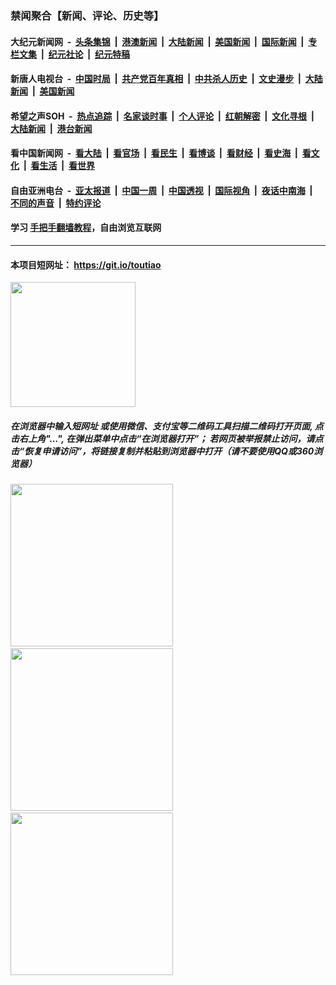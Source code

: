 ### 禁闻聚合【新闻、评论、历史等】

#### 大纪元新闻网 &nbsp;-&nbsp; [头条集锦](indexes/E头条集锦.md?t=02101255) &nbsp;|&nbsp; [港澳新闻](indexes/E港澳新闻.md?t=02101255)  &nbsp;|&nbsp; [大陆新闻](indexes/E大陆新闻.md?t=02101255) &nbsp;|&nbsp; [美国新闻](indexes/E美国新闻.md?t=02101255) &nbsp;|&nbsp; [国际新闻](indexes/E国际新闻.md?t=02101255) &nbsp;|&nbsp; [专栏文集](indexes/E专栏文集.md?t=02101255) &nbsp;|&nbsp; [纪元社论](indexes/E纪元社论.md?t=02101255) &nbsp;|&nbsp; [纪元特稿](indexes/E纪元特稿.md?t=02101255) 

#### 新唐人电视台 &nbsp;-&nbsp; [中国时局](indexes/N中国时局.md?t=02101255) &nbsp;|&nbsp; [共产党百年真相](indexes/N共产党百年真相.md?t=02101255) &nbsp;|&nbsp; [中共杀人历史](indexes/N中共杀人历史.md?t=02101255) &nbsp;|&nbsp; [文史漫步](indexes/N文史漫步.md?t=02101255) &nbsp;|&nbsp; [大陆新闻](indexes/N大陆新闻.md?t=02101255) &nbsp;|&nbsp; [美国新闻](indexes/N美国新闻.md?t=02101255)

#### 希望之声SOH &nbsp;-&nbsp; [热点追踪](indexes/H热点追踪.md?t=02101255) &nbsp;|&nbsp; [名家谈时事](indexes/H名家谈时事.md?t=02101255) &nbsp;|&nbsp; [个人评论](indexes/H个人评论.md?t=02101255)  &nbsp;|&nbsp; [红朝解密](indexes/H红朝解密.md?t=02101255) &nbsp;|&nbsp; [文化寻根](indexes/H文化寻根.md?t=02101255) &nbsp;|&nbsp; [大陆新闻](indexes/H大陆新闻.md?t=02101255) &nbsp;|&nbsp; [港台新闻](indexes/H港台新闻.md?t=02101255)

#### 看中国新闻网 &nbsp;-&nbsp; [看大陆](indexes/S看大陆.md?t=02101255) &nbsp;|&nbsp; [看官场](indexes/S看官场.md?t=02101255) &nbsp;|&nbsp; [看民生](indexes/S看民生.md?t=02101255)  &nbsp;|&nbsp; [看博谈](indexes/S看博谈.md?t=02101255) &nbsp;|&nbsp; [看财经](indexes/S看财经.md?t=02101255) &nbsp;|&nbsp; [看史海](indexes/S看史海.md?t=02101255) &nbsp;|&nbsp; [看文化](indexes/S看文化.md?t=02101255) &nbsp;|&nbsp; [看生活](indexes/S看生活.md?t=02101255) &nbsp;|&nbsp; [看世界](indexes/S看世界.md?t=02101255)

#### 自由亚洲电台 &nbsp;-&nbsp; [亚太报道](indexes/R亚太报道.md?t=02101255) &nbsp;|&nbsp; [中国一周](indexes/R中国一周.md?t=02101255) &nbsp;|&nbsp; [中国透视](indexes/R中国透视.md?t=02101255)  &nbsp;|&nbsp; [国际视角](indexes/R国际视角.md?t=02101255) &nbsp;|&nbsp; [夜话中南海](indexes/R夜话中南海.md?t=02101255) &nbsp;|&nbsp; [不同的声音](indexes/R不同的声音.md?t=02101255) &nbsp;|&nbsp; [特约评论](indexes/R特约评论.md?t=02101255)

#### 学习 [手把手翻墙教程](https://github.com/gfw-breaker/guides/wiki)，自由浏览互联网

----

#### 本项目短网址： https://git.io/toutiao
<img src="https://raw.githubusercontent.com/gfw-breaker/banned-news/master/scripts/img/qr.png" width="200px"/>  

##### 在浏览器中输入短网址 或使用微信、支付宝等二维码工具扫描二维码打开页面, 点击右上角"...", 在弹出菜单中点击“在浏览器打开”； 若网页被举报禁止访问，请点击“恢复申请访问”，将链接复制并粘贴到浏览器中打开（请不要使用QQ或360浏览器）

<img src="https://raw.githubusercontent.com/gfw-breaker/banned-news/master/scripts/img/1.png" width="260px"/> &nbsp; <img src="https://raw.githubusercontent.com/gfw-breaker/banned-news/master/scripts/img/2.png" width="260px"/> &nbsp; <img src="https://raw.githubusercontent.com/gfw-breaker/banned-news/master/scripts/img/3.png" width="260px"/>
